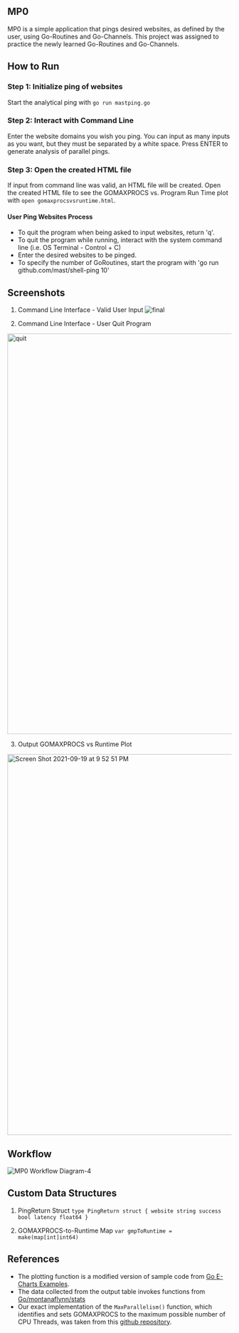 ## MP0
MP0 is a simple application that pings desired websites, as defined by the user, using Go-Routines and Go-Channels. 
This project was assigned to practice the newly learned Go-Routines and Go-Channels.

## How to Run
### Step 1: Initialize ping of websites
Start the analytical ping with `go run mastping.go`
### Step 2: Interact with Command Line
Enter the website domains you wish you ping. You can input as many inputs as you want, but they must be separated by a white space. 
Press ENTER to generate analysis of parallel pings. 
### Step 3: Open the created HTML file
If input from command line was valid, an HTML file will be created. Open the created HTML file to see the GOMAXPROCS vs. Program Run Time plot with `open gomaxprocsvsruntime.html`.


#### User Ping Websites Process
- To quit the program when being asked to input websites, return 'q'.
- To quit the program while running, interact with the system command line (i.e. OS Terminal - Control + C)
- Enter the desired websites to be pinged.
- To specify the number of GoRoutines, start the program with 'go run github.com/mast/shell-ping 10'

## Screenshots
1. Command Line Interface - Valid User Input
![final](https://user-images.githubusercontent.com/60116121/133951208-c88dff0c-a7da-4ef5-9df5-ac0a7542c0db.png)

2. Command Line Interface - User Quit Program
<img width="900" alt="quit" src="https://user-images.githubusercontent.com/60116121/133951221-30d0ffb2-a05d-4ab3-88f7-097d80ee6ac5.png">

3. Output GOMAXPROCS vs Runtime Plot
<img width="856" alt="Screen Shot 2021-09-19 at 9 52 51 PM" src="https://user-images.githubusercontent.com/60116121/133951225-f3efb8e8-1721-4d0d-8f80-73c0cb4aca60.png">


## Workflow
![MP0 Workflow Diagram-4](https://user-images.githubusercontent.com/60116121/133952461-c621afac-5cc9-4e80-a71a-e42e0318dbb5.png)

## Custom Data Structures
1. PingReturn Struct 
`type PingReturn struct {
	website string
	success bool
	latency float64
}`

2. GOMAXPROCS-to-Runtime Map
`var gmpToRuntime = make(map[int]int64)`

## References
- The plotting function is a modified version of sample code from [Go E-Charts Examples](https://github.com/go-echarts/examples/blob/master/examples/scatter.go "Go E-Charts Examples").
- The data collected from the output table invokes functions from [Go/montanaflynn/stats](https://github.com/montanaflynn/stats)
- Our exact implementation of the `MaxParallelism()` function, which identifies and sets GOMAXPROCS to the maximum possible number of CPU Threads, was taken from this [github repository](https://gist.github.com/peterhellberg/5848304).
